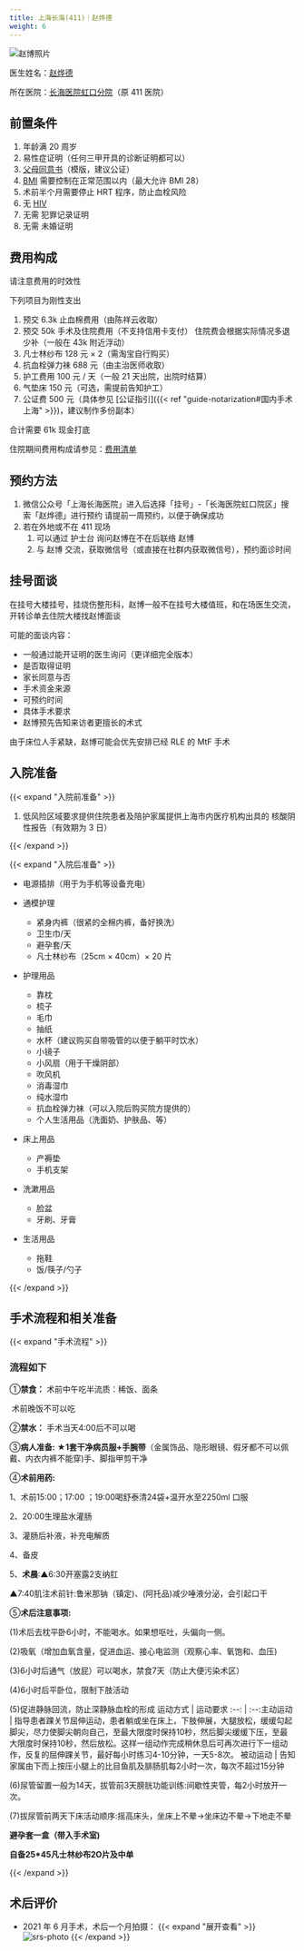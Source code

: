 ```yaml
---
title: 上海长海(411)｜赵烨德
weight: 6
---
```


![赵博照片](/images/doctor/zhao-yede.jpg)

医生姓名：[赵烨德](https://www.haodf.com/doctor/6964528056.html)

所在医院：[长海医院虹口分院](https://amap.com/place/B0FFKP410J)（原 411 医院）

## 前置条件

1. 年龄满 20 周岁
1. 易性症证明（任何三甲开具的诊断证明都可以）
1. [父母同意书](/documents/srs-chhospital.pdf)（模版，建议公证）
1. [BMI](https://zh.wikipedia.org/zh-cn/身体质量指数) 需要控制在正常范围以内（最大允许 BMI 28）
1. 术前半个月需要停止 HRT 程序，防止血栓风险
1. 无 [HIV](https://zh.wikipedia.org/zh-cn/HIV)
1. 无需 犯罪记录证明
1. 无需 未婚证明

## 费用构成

请注意费用的时效性

下列项目为刚性支出

1. 预交 6.3k 止血棉费用（由陈祥云收取）
1. 预交 50k 手术及住院费用（不支持信用卡支付）
   住院费会根据实际情况多退少补（一般在 43k 附近浮动）
1. 凡士林纱布 128 元 &times; 2（需淘宝自行购买）
1. 抗血栓弹力袜 688 元（由主治医师收取）
1. 护工费用 100 元 / 天（一般 21 天出院，出院时结算）
1. 气垫床 150 元（可选，需提前告知护工）
1. 公证费 500 元（具体参见 [公证指引]({{< ref "guide-notarization#国内手术上海" >}})，建议制作多份副本）

合计需要 61k 现金打底

住院期间费用构成请参见：[费用清单](/documents/srs-chhospital-fee-list.pdf)

## 预约方法

1. 微信公众号「上海长海医院」进入后选择「挂号」-「长海医院虹口院区」搜索「赵烨德」进行预约
   请提前一周预约，以便于确保成功
1. 若在外地或不在 411 现场
   1. 可以通过 护士台 询问赵博在不在后联络 赵博
   1. 与 赵博 交流，获取微信号（或直接在社群内获取微信号），预约面诊时间

## 挂号面谈

在挂号大楼挂号，挂烧伤整形科，赵博一般不在挂号大楼值班，和在场医生交流，开转诊单去住院大楼找赵博面谈

可能的面谈内容：

- 一般通过能开证明的医生询问（更详细完全版本）
- 是否取得证明
- 家长同意与否
- 手术资金来源
- 可预约时间
- 具体手术要求
- 赵博预先告知来访者更擅长的术式

由于床位人手紧缺，赵博可能会优先安排已经 RLE 的 MtF 手术

## 入院准备

{{< expand "入院前准备" >}}

1. 低风险区域要求提供住院患者及陪护家属提供上海市内医疗机构出具的 核酸阴性报告（有效期为 3 日）

{{< /expand >}}

{{< expand "入院后准备" >}}

- 电源插排（用于为手机等设备充电）

- 通模护理

  - 紧身内裤（很紧的全棉内裤，备好换洗）
  - 卫生巾/天
  - 避孕套/天
  - 凡士林纱布（25cm &times; 40cm）&times; 20 片

- 护理用品

  - 靠枕
  - 梳子
  - 毛巾
  - 抽纸
  - 水杯（建议购买自带吸管的以便于躺平时饮水）
  - 小镜子
  - 小风扇（用于干燥阴部）
  - 吹风机
  - 消毒湿巾
  - 纯水湿巾
  - 抗血栓弹力袜（可以入院后购买院方提供的）
  - 个人生活用品（洗面奶、护肤品、等）

- 床上用品

  - 产褥垫
  - 手机支架

- 洗漱用品

  - 脸盆
  - 牙刷、牙膏

- 生活用品

  - 拖鞋
  - 饭/筷子/勺子

{{< /expand >}}

## 手术流程和相关准备

{{< expand "手术流程" >}}

### 流程如下

①**禁食：** 术前中午吃半流质：稀饭、面条

​    术前晚饭不可以吃

②**禁水：** 手术当天4:00后不可以喝

③**病人准备:** **★1套干净病员服+手腕带**（金属饰品、隐形眼镜、假牙都不可以佩戴、内衣内裤不能穿)手、脚指甲剪干净

④**术前用药:**

1、术前15:00；17:00 ；19:00喝舒泰清24袋+温开水至2250ml 口服

2、20:00生理盐水灌肠

3、灌肠后补液，补充电解质

4、备皮

5、**术晨**:▲6:30开塞露2支纳肛

​    ▲7:40肌注术前针:鲁米那钠（镇定)、(阿托品)减少唾液分泌，会引起口干

⑤**术后注意事项:**

(1)术后去枕平卧6小时，不能喝水。如果想呕吐，头偏向一侧。

(2)吸氧（增加血氧含量，促进血运、接心电监测（观察心率、氧饱和、血压)

(3)6小时后通气（放屁）可以喝水，禁食7天（防止大便污染术区）

(4)6小时后平卧位，限制下肢活动

(5)促进静脉回流，防止深静脉血栓的形成
运动方式  |  运动要求
  :--:    |   :--:
​主动运动  |  指导患者踝关节屈伸运动，患者躺或坐在床上，下肢伸展，大腿放松，缓缓勾起脚尖，尽力使脚尖朝向自己，至最大限度时保持10秒，然后脚尖缓缓下压，至最大限度时保持10秒，然后放松。这样一组动作完成稍休息后可再次进行下一组动作，反复的屈伸踝关节，最好每小时练习4-10分钟，一天5-8次。
被动运动   |  告知家属由下而上按压小腿上的比目鱼肌及腓肠肌每2小时一次，每次不超过15分钟

(6)尿管留置一般为14天，拔管前3天膀胱功能训练:间歇性夹管，每2小时放开一次。

(7)拔尿管前两天下床活动顺序:摇高床头，坐床上不晕→坐床边不晕→下地走不晕

**避孕套一盒（带入手术室)**

**自备25*45凡士林纱布2O片及中单**

{{< /expand >}}

## 术后评价

- 2021 年 6 月手术，术后一个月拍摄：
  {{< expand "展开查看" >}}
  ![srs-photo](/images/srs/srs-411.jpg)
  {{< /expand >}}
